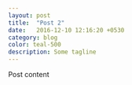 ```yaml
---
layout: post
title:  "Post 2"
date:   2016-12-10 12:16:20 +0530
category: blog
color: teal-500
description: Some tagline
---
```


Post content